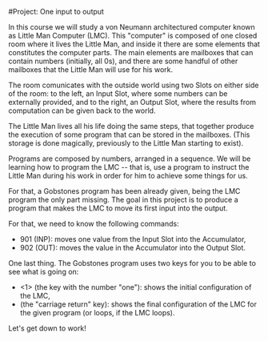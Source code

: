 #Project: One input to output

In this course we will study a von Neumann architectured computer known as Little Man Computer (LMC).
This "computer" is composed of one closed room where it lives the Little Man, and inside it there 
are some elements that constitutes the computer parts.
The main elements are mailboxes that can contain numbers (initially, all 0s), and there are some 
handful of other mailboxes that the Little Man will use for his work.

The room comunicates with the outside world using two Slots on either side of the room: to the left, 
an Input Slot, where some numbers can be externally provided, and to the right, an Output Slot, where
the results from computation can be given back to the world.

The Little Man lives all his life doing the same steps, that together produce the execution of some 
program that can be stored in the mailboxes. 
(This storage is done magically, previously to the Little Man starting to exist).

Programs are composed by numbers, arranged in a sequence.
We will be learning how to program the LMC -- that is, use a program to instruct the Little Man during
his work in order for him to achieve some things for us.

For that, a Gobstones program has been already given, being the LMC program the only part missing.
The goal in this project is to produce a program that makes the LMC to move its first input into the output.

For that, we need to know the following commands:
+ 901 (INP): moves one value from the Input Slot into the Accumulator,
+ 902 (OUT): moves the value in the Accumulator into the Output Slot.

One last thing. The Gobstones program uses two keys for you to be able to see what is going on:
+ <1> (the key with the number "one"): shows the initial configuration of the LMC,
+ <ENTER> (the "carriage return" key): shows the final configuration of the LMC for the given program (or loops, if the LMC loops).

Let's get down to work!